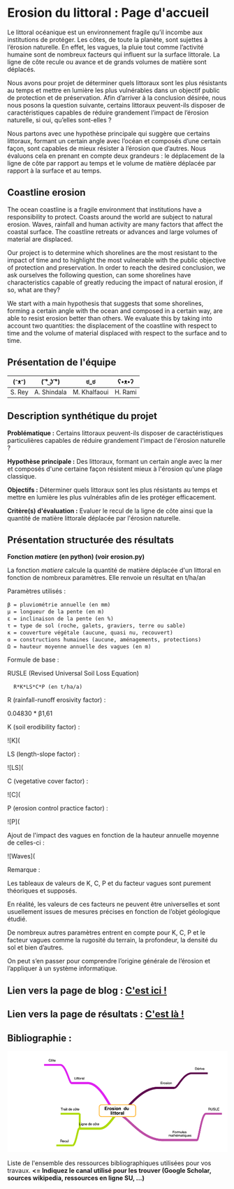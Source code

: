 # Erosion du littoral : Page d'accueil

Le littoral océanique est un environnement fragile qu’il incombe aux institutions de protéger.
Les côtes, de toute la planète, sont sujettes à l’érosion naturelle.
En effet, les vagues, la pluie tout comme l’activité humaine sont de nombreux facteurs qui influent sur la surface littorale.
La ligne de côte recule ou avance et de grands volumes de matière sont déplacés.

Nous avons pour projet de déterminer quels littoraux sont les plus résistants au temps et mettre en lumière les plus vulnérables dans un objectif public de protection et de préservation.
Afin d’arriver à la conclusion désirée, nous nous posons la question suivante, certains littoraux peuvent-ils disposer de caractéristiques capables de réduire grandement l’impact de l’érosion naturelle, si oui, qu’elles sont-elles ?

Nous partons avec une hypothèse principale qui suggère que certains littoraux, formant un certain angle avec l’océan et composés d’une certain façon, sont capables de mieux résister à l’érosion que d’autres.
Nous évaluons cela en prenant en compte deux  grandeurs : le déplacement de la ligne de côte par rapport au temps et le volume de matière déplacée par rapport à la surface et au temps.

## Coastline erosion

The ocean coastline is a fragile environment that institutions have a responsibility to protect.
Coasts around the world are subject to natural erosion.
Waves, rainfall and human activity are many factors that affect the coastal surface.
The coastline retreats or advances and large volumes of material are displaced.

Our project is to determine which shorelines are the most resistant to the impact of time and to highlight the most vulnerable with the public objective of protection and preservation.
In order to reach the desired conclusion, we ask ourselves the following question, can some shorelines have characteristics capable of greatly reducing the impact of natural erosion, if so, what are they?

We start with a main hypothesis that suggests that some shorelines, forming a certain angle with the ocean and composed in a certain way, are able to resist erosion better than others.
We evaluate this by taking into account two quantities: the displacement of the coastline with respect to time and the volume of material displaced with respect to the surface and to time.

## Présentation de l'équipe

|(ᵔᴥᵔ)|( ͡° ͜ʖ ͡°)|ಠ_ಠ|ʕ•ᴥ•ʔ|
|--|--|--|--|
| S. Rey | A. Shindala | M. Khalfaoui | H. Rami |


## Description synthétique du projet

**Problématique :** Certains littoraux peuvent-ils disposer de caractéristiques particulières capables de réduire grandement l'impact de l'érosion naturelle ? 

**Hypothèse principale :** Des littoraux, formant un certain angle avec la mer et composés d'une certaine façon résistent mieux à l'érosion qu'une plage classique.

**Objectifs :** Déterminer quels littoraux sont les plus résistants au temps et mettre en lumière les plus vulnérables afin de les protéger efficacement.

**Critère(s) d'évaluation :** Evaluer le recul de la ligne de côte ainsi que la quantité de matière littorale déplacée par l'érosion naturelle.

## Présentation structurée des résultats

**Fonction *matiere* (en python) (voir erosion.py)**

La fonction *matiere* calcule la quantité de matière déplacée d'un littoral en fonction de nombreux paramètres. Elle renvoie un résultat en t/ha/an

Paramètres utilisés :

	β = pluviométrie annuelle (en mm)
	μ = longueur de la pente (en m)
	ε = inclinaison de la pente (en %)
	τ = type de sol (roche, galets, graviers, terre ou sable)
	κ = couverture végétale (aucune, quasi nu, recouvert)
	ɑ = constructions humaines (aucune, aménagements, protections)
	Ω = hauteur moyenne annuelle des vagues (en m)

Formule de base :

  RUSLE (Revised Universal Soil Loss Equation)

	  R*K*LS*C*P (en t/ha/a)
    
R (rainfall-runoff erosivity factor) :
	
  0.04830 * β1,61

K (soil erodibility factor) :

![K](

LS (length-slope factor) :

![LS](

C (vegetative cover factor) :

![C](

P (erosion control practice factor) :

![P](

Ajout de l'impact des vagues en fonction de la hauteur annuelle moyenne de celles-ci :

![Waves](

Remarque :

Les tableaux de valeurs de K, C, P et du facteur vagues sont purement théoriques et supposés.

En réalité, les valeurs de ces facteurs ne peuvent être universelles et sont usuellement issues de mesures précises en fonction de l’objet géologique étudié.

De nombreux autres paramètres entrent en compte pour K, C, P et le facteur vagues comme la rugosité du terrain, la profondeur, la densité du sol et bien d’autres.

On peut s’en passer pour comprendre l’origine générale de l’érosion et l’appliquer à un système informatique.

## Lien vers la page de blog : <a href="https://dynamic-g7-pcgi-23-1b.github.io/erosion-du-littoral/blog.html"> C'est ici ! </a>

## Lien vers la page de résultats : <a href="https://dynamic-g7-pcgi-23-1b.github.io/erosion-du-littoral/results.html"> C'est là ! </a>

## Bibliographie :

![Mind map](https://raw.githubusercontent.com/DYNAMIC-G7-PCGI-23-1B/erosion-du-littoral/945a653a60059a4bbeb1945d39e629d5beb7d3ee/images/mind_map.png)

Liste de l'ensemble des ressources bibliographiques utilisées pour vos travaux. **<= Indiquez le canal utilisé pour les trouver (Google Scholar, sources wikipedia, ressources en ligne SU, ...)**
